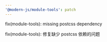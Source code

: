 ```yaml
---
'@modern-js/module-tools': patch
---
```


fix(module-tools): missing postcss dependency

fix(module-tools): 修复缺少 postcss 依赖的问题
